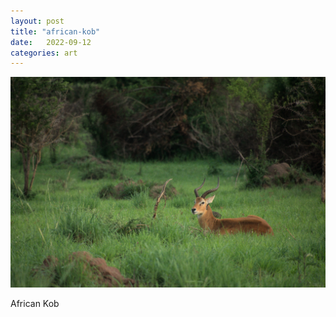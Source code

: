 ```yaml
---
layout: post
title: "african-kob"
date:   2022-09-12
categories: art
---
```


![african-kob](/img/arts/uganda/african-kob.jpg)

<span class='image-details'>
African Kob
</span>
